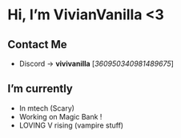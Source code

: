 # Hi, I’m VivianVanilla <3
## Contact Me
- Discord -> **vivivanilla** [*360950340981489675*]
## I’m currently 
  - In mtech (Scary)
  - Working on Magic Bank !
  - LOVING V rising (vampire stuff)

<!--- hi :) raw data
--->
